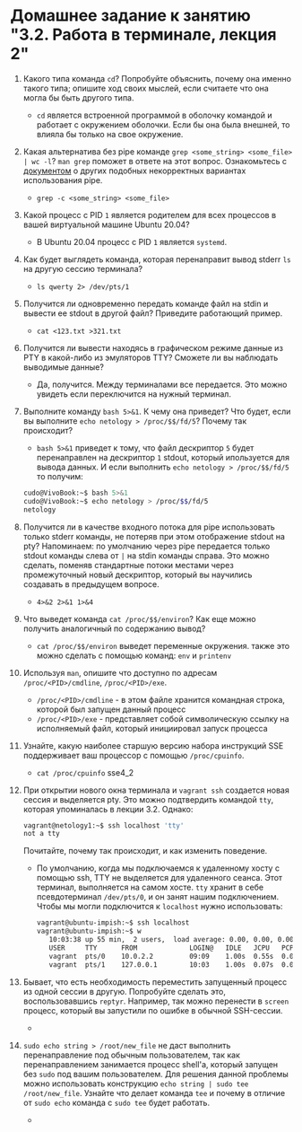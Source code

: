 # Домашнее задание к занятию "3.2. Работа в терминале, лекция 2"

1. Какого типа команда `cd`? Попробуйте объяснить, почему она именно такого типа; опишите ход своих мыслей, если считаете что она могла бы быть другого типа.

   * `cd` является встроенной программой в оболочку командой и работает с окружением оболочки. Если бы она была внешней, то влияла бы только на свое окружение.

2. Какая альтернатива без pipe команде `grep <some_string> <some_file> | wc -l`? `man grep` поможет в ответе на этот вопрос. Ознакомьтесь с [документом](http://www.smallo.ruhr.de/award.html) о других подобных некорректных вариантах использования pipe.

   * `grep -c <some_string> <some_file>`

3. Какой процесс с PID `1` является родителем для всех процессов в вашей виртуальной машине Ubuntu 20.04?

   * В Ubuntu 20.04 процесс с PID `1` является `systemd`.

4. Как будет выглядеть команда, которая перенаправит вывод stderr `ls` на другую сессию терминала?

   * `ls qwerty 2> /dev/pts/1`

5. Получится ли одновременно передать команде файл на stdin и вывести ее stdout в другой файл? Приведите работающий пример.

   * `cat <123.txt >321.txt`

6. Получится ли вывести находясь в графическом режиме данные из PTY в какой-либо из эмуляторов TTY? Сможете ли вы наблюдать выводимые данные?

   *  Да, получится. Между терминалами все передается. Это можно увидеть если переключится на нужный терминал.

7. Выполните команду `bash 5>&1`. К чему она приведет? Что будет, если вы выполните `echo netology > /proc/$$/fd/5`? Почему так происходит?

   * `bash 5>&1` приведет к тому, что файл дескриптор `5` будет перенаправлен на дескриптор `1` stdout, который ипользуется для вывода данных. И если выполнить `echo netology > /proc/$$/fd/5` то получим:

    ```bash
    cudo@VivoBook:~$ bash 5>&1
    cudo@VivoBook:~$ echo netology > /proc/$$/fd/5
    netology
    ```

8. Получится ли в качестве входного потока для pipe использовать только stderr команды, не потеряв при этом отображение stdout на pty? Напоминаем: по умолчанию через pipe передается только stdout команды слева от `|` на stdin команды справа.
Это можно сделать, поменяв стандартные потоки местами через промежуточный новый дескриптор, который вы научились создавать в предыдущем вопросе.

   * `4>&2 2>&1 1>&4`

9. Что выведет команда `cat /proc/$$/environ`? Как еще можно получить аналогичный по содержанию вывод?

   * `cat /proc/$$/environ` выведет переменные окружения.
  также это можно сделать с помощью команд:
  `env` и `printenv`

10. Используя `man`, опишите что доступно по адресам `/proc/<PID>/cmdline`, `/proc/<PID>/exe`.

    * `/proc/<PID>/cmdline` - в этом файле хранится командная строка, которой был запущен данный процесс
    * `/proc/<PID>/exe` - представляет собой символическую ссылку на исполняемый файл, который инициировал запуск процесса

11. Узнайте, какую наиболее старшую версию набора инструкций SSE поддерживает ваш процессор с помощью `/proc/cpuinfo`.

    * `cat /proc/cpuinfo` sse4_2

12. При открытии нового окна терминала и `vagrant ssh` создается новая сессия и выделяется pty. Это можно подтвердить командой `tty`, которая упоминалась в лекции 3.2. Однако:

    ```bash
	vagrant@netology1:~$ ssh localhost 'tty'
	not a tty
    ```

	Почитайте, почему так происходит, и как изменить поведение.

    * По умолчанию, когда мы подключаемся к удаленному хосту с помощью ssh, TTY не выделяется для удаленного сеанса. Этот терминал, выполняется на самом хосте. `tty` хранит в себе псевдотерминал `/dev/pts/0`, и он занят нашим подключением. Чтобы мы могли подключится к `localhost` нужно использовать:
    
       ```bash
	  vagrant@ubuntu-impish:~$ ssh localhost
	  vagrant@ubuntu-impish:~$ w
          10:03:38 up 55 min,  2 users,  load average: 0.00, 0.00, 0.00
          USER     TTY      FROM             LOGIN@   IDLE   JCPU   PCPU WHAT
          vagrant  pts/0    10.0.2.2         09:09    1.00s  0.55s  0.03s ssh localhost
          vagrant  pts/1    127.0.0.1        10:03    1.00s  0.07s  0.00s w
       ```
 
13. Бывает, что есть необходимость переместить запущенный процесс из одной сессии в другую. Попробуйте сделать это, воспользовавшись `reptyr`. Например, так можно перенести в `screen` процесс, который вы запустили по ошибке в обычной SSH-сессии.

    * 


14. `sudo echo string > /root/new_file` не даст выполнить перенаправление под обычным пользователем, так как перенаправлением занимается процесс shell'а, который запущен без `sudo` под вашим пользователем. Для решения данной проблемы можно использовать конструкцию `echo string | sudo tee /root/new_file`. Узнайте что делает команда `tee` и почему в отличие от `sudo echo` команда с `sudo tee` будет работать.

    *

